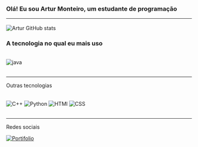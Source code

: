 ### Olá! Eu sou Artur Monteiro, um estudante de programação<hr>

![Artur GitHub stats](https://github-readme-stats.vercel.app/api?username=arturcoder&show_icons=true&theme=dark)

### A tecnologia no qual eu mais uso

<div style="display: inline_block"><br>
    <img align="center" alt="java" src="https://img.shields.io/badge/Java-ED8B00?style=for-the-badge&logo=openjdk&logoColor=white"/></div></br><hr>

Outras tecnologias

<div style="display: inline_block"><br>
    <img align="center" alt="C++" src="https://img.shields.io/badge/C%23-239120?style=for-the-badge&logo=c-sharp&logoColor=white"/>
    <img align="center" alt="Python" src="https://img.shields.io/badge/Python-3776AB?style=for-the-badge&logo=python&logoColor=white"/>
    <img align="center" alt="HTMl" src="https://img.shields.io/badge/HTML-239120?style=for-the-badge&logo=html5&logoColor=white"/>
    <img align="center" alt="CSS" src="https://img.shields.io/badge/CSS-239120?&style=for-the-badge&logo=css3&logoColor=white"/>
</div></br><hr>
    
Redes sociais

[![Portifolio](https://img.shields.io/badge/Instagram-E4405F?style=for-the-badge&logo=instagram&logoColor=white
)](https://www.instagram.com/thurwebartur/)
